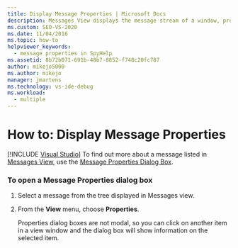 ```yaml
---
title: Display Message Properties | Microsoft Docs
description: Messages View displays the message stream of a window, process, or thread. Learn how to display the properties of a message that appears in Messages View.
ms.custom: SEO-VS-2020
ms.date: 11/04/2016
ms.topic: how-to
helpviewer_keywords: 
  - message properties in SpyHelp
ms.assetid: 8b72b071-691b-48b7-8852-f748c20fc787
author: mikejo5000
ms.author: mikejo
manager: jmartens
ms.technology: vs-ide-debug
ms.workload: 
  - multiple
---
```

# How to: Display Message Properties

 [!INCLUDE [Visual Studio](~/includes/applies-to-version/vs-windows-only.md)]
To find out more about a message listed in [Messages View](../debugger/messages-view.md), use the [Message Properties Dialog Box](../debugger/message-properties-dialog-box.md).

### To open a Message Properties dialog box

1. Select a message from the tree displayed in Messages view.

2. From the **View** menu, choose **Properties**.

   Properties dialog boxes are not modal, so you can click on another item in a view window and the dialog box will show information on the selected item.